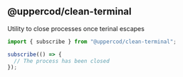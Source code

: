 ## @uppercod/clean-terminal

Utility to close processes once terinal escapes

```js
import { subscribe } from "@uppercod/clean-terminal";

subscribe(() => {
  // The process has been closed
});
```
